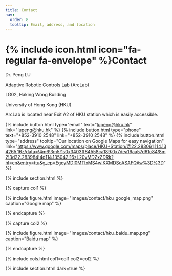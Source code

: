 ```yaml
---
title: Contact
nav:
  order: 8
  tooltip: Email, address, and location
---
```


# {% include icon.html icon="fa-regular fa-envelope" %}Contact

Dr. Peng LU

Adaptive Robotic Controls Lab (ArcLab)

LG02, Haking Wong Building

University of Hong Kong (HKU)

ArcLab is located near Exit A2 of HKU station which is easily accessible.

{%
  include button.html
  type="email"
  text="lupeng@hku.hk"
  link="lupeng@hku.hk"
%}
{%
  include button.html
  type="phone"
  text="+852-3910 2548"
  link="+852-3910 2548"
%}
{%
  include button.html
  type="address"
  tooltip="Our location on Google Maps for easy navigation"
  link="https://www.google.com/maps/place/HKU+Station/@22.283061,114.134265,16z/data=!4m6!3m5!1s0x3403ff84558ca189:0x7dea16aa57d61c84!8m2!3d22.283984!4d114.135042!16zL20vMDZxZDRk?hl=en&entry=ttu&g_ep=EgoyMDI0MTIxMS4wIKXMDSoASAFQAw%3D%3D"
%}

{% include section.html %}

{% capture col1 %}

{%
  include figure.html
  image="images/contact/hku_google_map.png"
  caption="Google map"
%}

{% endcapture %}

{% capture col2 %}

{%
  include figure.html
  image="images/contact/hku_baidu_map.png"
  caption="Baidu map"
%}

{% endcapture %}

{% include cols.html col1=col1 col2=col2 %}

{% include section.html dark=true %}



<!-- {% capture col1 %}
Lorem ipsum dolor sit amet  
consectetur adipiscing elit  
sed do eiusmod tempor
{% endcapture %}

{% capture col2 %}
Lorem ipsum dolor sit amet  
consectetur adipiscing elit  
sed do eiusmod tempor
{% endcapture %}

{% capture col3 %}
Lorem ipsum dolor sit amet  
consectetur adipiscing elit  
sed do eiusmod tempor
{% endcapture %} -->

<!-- {% include cols.html col1=col1 col2=col2 col3=col3 %} -->
